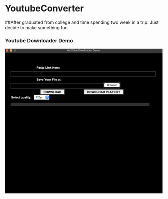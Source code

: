 # YoutubeConverter

##After graduated from college and time spending two week in a trip. Just decide to make something fun
### Youtube Downloader Demo 
![Picture1](YouTubeDownloaderDemo.png)
